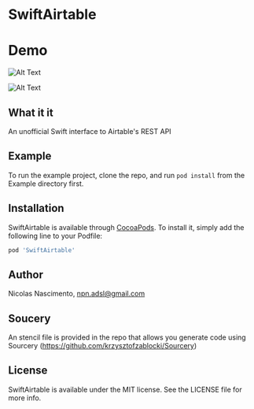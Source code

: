 
# SwiftAirtable

# Demo
![Alt Text](https://github.com/nicolasnascimento/SwiftAirtable/blob/master/SwiftAirtableDemo2.gif)

![Alt Text](https://github.com/nicolasnascimento/SwiftAirtable/blob/master/SwiftAirtableDemo.gif)

## What it it
An unofficial Swift interface to Airtable's REST API

## Example
To run the example project, clone the repo, and run `pod install` from the Example directory first.

## Installation

SwiftAirtable is available through [CocoaPods](http://cocoapods.org). To install
it, simply add the following line to your Podfile:

```ruby
pod 'SwiftAirtable'
```

## Author

Nicolas Nascimento, npn.adsl@gmail.com

## Soucery

An stencil file is provided in the repo that allows you generate code using Sourcery (https://github.com/krzysztofzablocki/Sourcery)

## License

SwiftAirtable is available under the MIT license. See the LICENSE file for more info.
